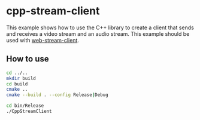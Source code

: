 # cpp-stream-client

This example shows how to use the C++ library to create a client that sends and receives a video stream and an audio stream. This example should be used with [web-stream-client](../web-stream-client).

## How to use

```bash
cd ../..
mkdir build
cd build
cmake ..
cmake --build . --config Release|Debug

cd bin/Release
./CppStreamClient
```
